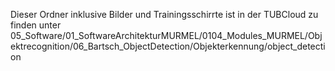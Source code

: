 Dieser Ordner inklusive Bilder und Trainingsschirrte  ist in der TUBCloud zu finden unter 05_Software/01_SoftwareArchitekturMURMEL/0104_Modules_MURMEL/Objektrecognition/06_Bartsch_ObjectDetection/Objekterkennung/object_detection
